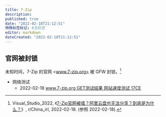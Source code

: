 ```yaml
---
title: 7-Zip
description:
published: true
date: "2022-02-18T21:12:51"
特殊标签标记: #无标签
editor: markdown
dateCreated: "2022-02-18T21:12:51"
---
```


## 官网被封锁

未知时间，7-Zip 的官网 <www.7-zip.org> 被 GFW 封锁。[^sv9a7i]

[^sv9a7i]: Visual_Studio_2022, 《[7-Zip官网被墙？阿里云盘也无法分享？到底是为什么？](https://www.reddit.com/r/China_irl/comments/sv9a7i/7zip官网被墙阿里云盘也无法分享到底是为什么/)》, r/China_irl, 2022-02-18. (参照 2022-02-18).

+ 网络测试
    + 2022-02-18 [www.7-zip.org GET测试结果 网站速度测试 17CE](https://web.archive.org/web/20220218080955/http://www.17ce.com/site/http/20220218_ce7b5690909111ec89545fe60f9332a6:1.html)
